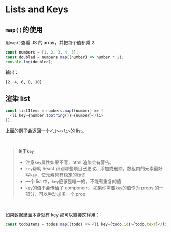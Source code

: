 # Lists and Keys
## `map()`的使用
用`map()`查看 JS 的 array，并把每个值都乘 2:

```js
const numbers = [1, 2, 3, 4, 5];
const doubled = numbers.map((number) => number * 2);
console.log(doubled);
```

输出：

```shell
[2, 4, 6, 8, 10]
```

## 渲染 list

```js
const listItems = numbers.map((number) => (
  <li key={number.toString()}>{number}</li>
));
```

上面的例子会返回一个`<li></li>`的 list。

<br/>

> **关于`key`**
>
> - 注意`key`属性如果不写，html 渲染会有警告。
> - `key`帮助 React 识别哪些项目已更改、添加或删除。数组内的元素最好写`key`，使元素具有稳定的标识
> - 一个 list 中，`key`应该是唯一的，不能有重复的值
> - `key`的值不会传给子 component，如果你需要`key`的值作为 props 的一部分，可以手动加多一个 prop

<br/>

如果数据里面本身就有 key 那可以直接这样用：

```js
const todoItems = todos.map((todo) => <li key={todo.id}>{todo.text}</li>);
```
